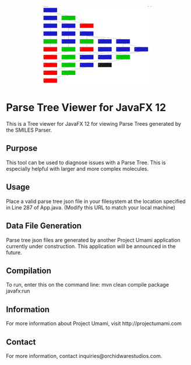 <p align="center">
  <img src="parsetree.PNG" width="300" title="Parse Tree Viewer">
</p>

<h1>Parse Tree Viewer for JavaFX 12</h1>
This is a Tree viewer for JavaFX 12 for viewing Parse Trees generated by the SMILES Parser.

<h2>Purpose</h2>
This tool can be used to diagnose issues with a Parse Tree.  This is especially helpful with larger and more complex molecules.

<h2>Usage</h2>
Place a valid parse tree json file in your filesystem at the location specified in Line 287 of App.java. (Modify this URL to match your local machine) 

<h2>Data File Generation</h2>
Parse tree json files are generated by another Project Umami application currently under construction.  This application will be announced in the future.

<h2>Compilation</h2>
To run, enter this on the command line: mvn clean compile package javafx:run

<h2>Information</h2>
For more information about Project Umami, visit http://projectumami.com

<h2>Contact</h2>
For more information, contact inquiries@orchidwarestudios.com.
